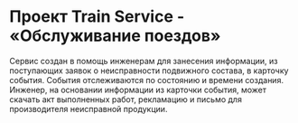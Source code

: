 # Проект Train Service - «Обслуживание поездов»
Сервис создан в помощь инженерам для занесения информации, из поступающих заявок о неисправности подвижного состава, в карточку события. События отслеживаются по состоянию и времени создания. Инженер, на основании информации из карточки события, может скачать акт выполненных работ, рекламацию и письмо для производителя неисправной продукции.

